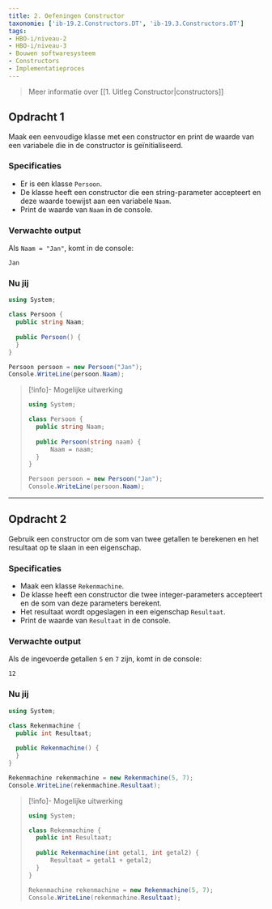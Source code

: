 ```yaml
---
title: 2. Oefeningen Constructor
taxonomie: ['ib-19.2.Constructors.DT', 'ib-19.3.Constructors.DT']
tags:
- HBO-i/niveau-2
- HBO-i/niveau-3
- Bouwen softwaresysteem
- Constructors
- Implementatieproces
---
```


> Meer informatie over [[1. Uitleg Constructor|constructors]]

## Opdracht 1
Maak een eenvoudige klasse met een constructor en print de waarde van een variabele die in de constructor is geïnitialiseerd.

### Specificaties
- Er is een klasse `Persoon`.
- De klasse heeft een constructor die een string-parameter accepteert en deze waarde toewijst aan een variabele `Naam`.
- Print de waarde van `Naam` in de console.

### Verwachte output
Als `Naam = "Jan"`, komt in de console:
```
Jan
```

### Nu jij
``` csharp runner
using System;

class Persoon {
  public string Naam;
  
  public Persoon() {    
  }
}

Persoon persoon = new Persoon("Jan");
Console.WriteLine(persoon.Naam);
``` 

> [!info]- Mogelijke uitwerking
> ``` csharp
> using System;
> 
> class Persoon {
>   public string Naam;
>   
>   public Persoon(string naam) {
>       Naam = naam;
>   }
> }
> 
> Persoon persoon = new Persoon("Jan");
> Console.WriteLine(persoon.Naam);
> ```

---

## Opdracht 2
Gebruik een constructor om de som van twee getallen te berekenen en het resultaat op te slaan in een eigenschap.

### Specificaties
- Maak een klasse `Rekenmachine`.
- De klasse heeft een constructor die twee integer-parameters accepteert en de som van deze parameters berekent.
- Het resultaat wordt opgeslagen in een eigenschap `Resultaat`.
- Print de waarde van `Resultaat` in de console.

### Verwachte output
Als de ingevoerde getallen `5` en `7` zijn, komt in de console:
```
12
```

### Nu jij
``` csharp runner
using System;

class Rekenmachine {
  public int Resultaat;
  
  public Rekenmachine() {
  }
}

Rekenmachine rekenmachine = new Rekenmachine(5, 7);
Console.WriteLine(rekenmachine.Resultaat);
``` 

> [!info]- Mogelijke uitwerking
> ``` csharp
> using System;
> 
> class Rekenmachine {
>   public int Resultaat;
>   
>   public Rekenmachine(int getal1, int getal2) {
>       Resultaat = getal1 + getal2;
>   }
> }
> 
> Rekenmachine rekenmachine = new Rekenmachine(5, 7);
> Console.WriteLine(rekenmachine.Resultaat);
> ```
